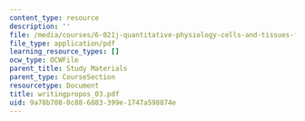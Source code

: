 ```yaml
---
content_type: resource
description: ''
file: /media/courses/6-021j-quantitative-physiology-cells-and-tissues-fall-2004/9a78b7080c886883399e1747a598874e_writingpropos_03.pdf
file_type: application/pdf
learning_resource_types: []
ocw_type: OCWFile
parent_title: Study Materials
parent_type: CourseSection
resourcetype: Document
title: writingpropos_03.pdf
uid: 9a78b708-0c88-6883-399e-1747a598874e
---
```

